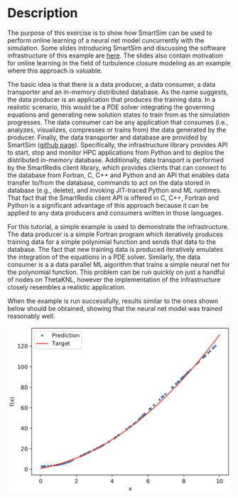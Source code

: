 # Description

The purpose of this exercise is to show how SmartSim can be used to perform online learning of a neural net model cuncurrently with the simulation. Some slides introducing SmartSim and discussing the software infrastructure of this example are [here](ML_Fortran_SmartSim/SDL21_onlineLearningWithSSIM.pdf). The slides also contain motivation for online learning in the field of turbulence closure modeling as an example where this approach is valuable.

The basic idea is that there is a data producer, a data consumer, a data transporter and an in-memory distributed database.
As the name suggests, the data producer is an application that produces the training data. In a realistic scenario, this would be a PDE solver integrating the governing equations and generating new solution states to train from as the simulation progresses.
The data consumer can be any application that consumes (i.e., analyzes, visualizes, compresses or trains from) the data generated by the producer.
Finally, the data transporter and database are provided by SmartSim ([github page](https://github.com/CrayLabs/SmartSim)). Specifically, the infrastructure library provides API to start, stop and monitor HPC applications from Python and to deplos the distributed in-memory database.
Additionally, data transport is performed by the SmartRedis client library, which provides clients that can connect to the database from Fortran, C, C++ and Python and an API that enables data transfer to/from the database, commands to act on the data stored in database (e.g., delete), and invoking JIT-traced Python and ML runtimes.
That fact that the SmartRedis client API is offered in C, C++, Fortran and Python is a significant advantage of this approach because it can be applied to any data producers and consumers written in those languages.


For this tutorial, a simple example is used to demonstrate the infrastructure.
The data producer is a simple Fortran program which iteratively produces training data for a simple polynimial function and sends that data to the database. The fact that new training data is produced iteratively emulates the integration of the equations in a PDE solver.
Similarly, the data consumer is a a data parallel ML algorithm that trains a simple neural net for the polynomial function. 
This problem can be run quickly on just a handful of nodes on ThetaKNL, however the implementation of the infrastructure closely resembles a realistic application.

When the example is run successfully, results similar to the ones shown below should be obtained, showing that the neural net model was trained reasonably well.

![predictions](ML_Fortran_SmartSim/fig.png)
